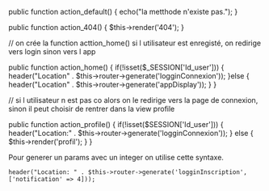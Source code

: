 public function action_default() {
    echo("la metthode n'existe pas.");
}

public function action_404() {
    $this->render('404');
}

// on crée la function acttion_home() si l utilisateur est enregisté, on redirige vers login sinon vers l app

public function action_home() {
    if(!isset($_SESSION['Id_user'])) {
        header("Location" . $this->router->generate('logginConnexion'));
    }else {
        header("Location" . $this->router->generate('appDisplay'));
    }
}

// si l utilisateur n est pas co alors on le redirige vers la page de connexion, sinon il peut choisir de rentrer dans la view profile

public function action_profile() {
        if(!isset($SESSION['Id_user']))  {
            header("Location:" . $this->router->generate('logginConnexion'));
        } else {
            $this->render('profil');
        }
    }

Pour generer un params avec un integer on utilise cette syntaxe.

    header("Location: " . $this->router->generate('logginInscription', ['notification' => 4]));